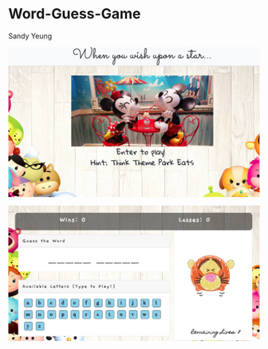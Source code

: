 # Word-Guess-Game

Sandy Yeung

![](assets/images/WordGuessGameSS1.png)

![](assets/images/WordGuessGameSS2.png)


